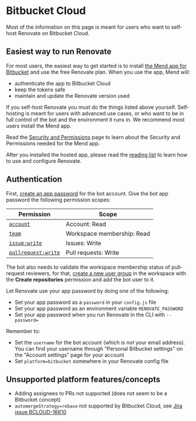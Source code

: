 # Bitbucket Cloud

Most of the information on this page is meant for users who want to self-host Renovate on Bitbucket Cloud.

## Easiest way to run Renovate

For most users, the easiest way to get started is to install [the Mend app for Bitbucket](https://marketplace.atlassian.com/apps/1232072/mend?tab=overview&hosting=cloud) and use the free Renovate plan.
When you use the app, Mend will:

-   authenticate the app to Bitbucket Cloud
-   keep the tokens safe
-   maintain and update the Renovate version used

If you self-host Renovate you must do the things listed above yourself.
Self-hosting is meant for users with advanced use cases, or who want to be in full control of the bot and the environment it runs in.
We recommend most users install the Mend app.

Read the [Security and Permissions](../../../security-and-permissions.md) page to learn about the Security and Permissions needed for the Mend app.

After you installed the hosted app, please read the [reading list](../../../reading-list.md) to learn how to use and configure Renovate.

## Authentication

First, [create an app password](https://support.atlassian.com/bitbucket-cloud/docs/app-passwords/) for the bot account.
Give the bot app password the following permission scopes:

| Permission                                                                                           | Scope                      |
| ---------------------------------------------------------------------------------------------------- | -------------------------- |
| [`account`](https://developer.atlassian.com/cloud/bitbucket/rest/intro/#account)                     | Account: Read              |
| [`team`](https://developer.atlassian.com/cloud/bitbucket/rest/intro/#team)                           | Workspace membership: Read |
| [`issue:write`](https://developer.atlassian.com/cloud/bitbucket/rest/intro/#issue-write)             | Issues: Write              |
| [`pullrequest:write`](https://developer.atlassian.com/cloud/bitbucket/rest/intro/#pullrequest-write) | Pull requests: Write       |

The bot also needs to validate the workspace membership status of pull-request reviewers, for that, [create a new user group](https://support.atlassian.com/bitbucket-cloud/docs/organize-workspace-members-into-groups/) in the workspace with the **Create repositories** permission and add the bot user to it.

Let Renovate use your app password by doing _one_ of the following:

-   Set your app password as a `password` in your `config.js` file
-   Set your app password as an environment variable `RENOVATE_PASSWORD`
-   Set your app password when you run Renovate in the CLI with `--password=`

Remember to:

-   Set the `username` for the bot account (which is _not_ your email address). You can find your username through "Personal Bitbucket settings" on the "Account settings" page for your account
-   Set `platform=bitbucket` somewhere in your Renovate config file

## Unsupported platform features/concepts

-   Adding assignees to PRs not supported (does not seem to be a Bitbucket concept)
-   `automergeStrategy=rebase` not supported by Bitbucket Cloud, see [Jira issue BCLOUD-16610](https://jira.atlassian.com/browse/BCLOUD-16610)
